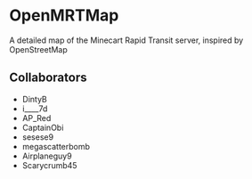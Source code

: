 # OpenMRTMap
A detailed map of the Minecart Rapid Transit server, inspired by OpenStreetMap

## Collaborators
* DintyB
* i____7d
* AP_Red
* CaptainObi
* sesese9
* megascatterbomb
* Airplaneguy9
* Scarycrumb45